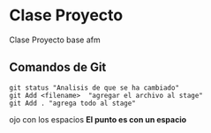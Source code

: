 # Clase Proyecto
Clase Proyecto base afm
## Comandos de Git
    git status "Analisis de que se ha cambiado"
    git Add <filename>  "agregar el archivo al stage"
    git Add . "agrega todo al stage" 
 ojo con los espacios **El punto es con un espacio** 



